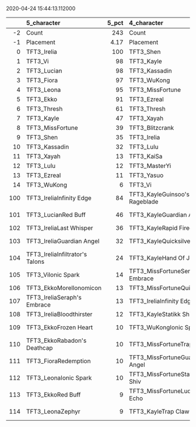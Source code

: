
2020-04-24 15:44:13.112000

|     | 5_character                     |   5_pct | 4_character                      |   4_pct | 3_character                    |   3_pct | 2_character                      |   2_pct | 1_character                        |   1_pct |
|----:|:--------------------------------|--------:|:---------------------------------|--------:|:-------------------------------|--------:|:---------------------------------|--------:|:-----------------------------------|--------:|
|  -2 | Count                           |  243    | Count                            |  279    | Count                          |   412   | Count                            |  308    | Count                              |  368    |
|  -1 | Placement                       |    4.17 | Placement                        |    4.26 | Placement                      |     4.5 | Placement                        |    4.51 | Placement                          |    4.54 |
|   0 | TFT3_Irelia                     |  100    | TFT3_Shen                        |  100    | TFT3_Jhin                      |    99   | TFT3_Rumble                      |   97    | TFT3_Blitzcrank                    |   99    |
|   1 | TFT3_Vi                         |   98    | TFT3_Kayle                       |   99    | TFT3_Ashe                      |    95   | TFT3_Annie                       |   97    | TFT3_Vi                            |   99    |
|   2 | TFT3_Lucian                     |   98    | TFT3_Kassadin                    |   87    | TFT3_Karma                     |    93   | TFT3_KaiSa                       |   97    | TFT3_ChoGath                       |   98    |
|   3 | TFT3_Fiora                      |   97    | TFT3_WuKong                      |   85    | TFT3_Mordekaiser               |    76   | TFT3_Shaco                       |   97    | TFT3_Jinx                          |   98    |
|   4 | TFT3_Leona                      |   95    | TFT3_MissFortune                 |   78    | TFT3_Lux                       |    75   | TFT3_Fizz                        |   97    | TFT3_Malphite                      |   97    |
|   5 | TFT3_Ekko                       |   91    | TFT3_Ezreal                      |   77    | TFT3_Shaco                     |    65   | TFT3_KhaZix                      |   75    | TFT3_Ezreal                        |   97    |
|   6 | TFT3_Thresh                     |   61    | TFT3_Thresh                      |   72    | TFT3_Lulu                      |    64   | TFT3_Lux                         |   54    | TFT3_MissFortune                   |   78    |
|   7 | TFT3_Kayle                      |   47    | TFT3_Xayah                       |   63    | TFT3_Xerath                    |    61   | TFT3_Kayle                       |   41    | TFT3_Graves                        |   71    |
|   8 | TFT3_MissFortune                |   39    | TFT3_Blitzcrank                  |   43    | TFT3_JarvanIV                  |    57   | TFT3_Ekko                        |   18    | TFT3_Lucian                        |   45    |
|   9 | TFT3_Shen                       |   35    | TFT3_Irelia                      |   42    | TFT3_WuKong                    |    27   | TFT3_MissFortune                 |    6    | TFT3_AurelionSol                   |   20    |
|  10 | TFT3_Kassadin                   |   32    | TFT3_Lulu                        |   27    | TFT3_Jayce                     |    25   | TFT3_Karma                       |    4    | TFT3_Kayle                         |   10    |
|  11 | TFT3_Xayah                      |   13    | TFT3_KaiSa                       |   11    | TFT3_Kassadin                  |    22   | TFT3_Xerath                      |    4    | TFT3_Lulu                          |    6    |
|  12 | TFT3_Lulu                       |   12    | TFT3_MasterYi                    |   10    | TFT3_Poppy                     |    13   | TFT3_Syndra                      |    3    | TFT3_Sona                          |    4    |
|  13 | TFT3_Ezreal                     |   11    | TFT3_Yasuo                       |    9    | TFT3_Thresh                    |    13   | TFT3_Zoe                         |    2    | TFT3_Ekko                          |    2    |
|  14 | TFT3_WuKong                     |    6    | TFT3_Vi                          |    6    | TFT3_Leona                     |    10   | TFT3_Lulu                        |    2    | TFT3_Irelia                        |    2    |
| 100 | TFT3_IreliaInfinity Edge        |   84    | TFT3_KayleGuinsoo's Rageblade    |   71    | TFT3_JhinRunaan's Hurricane    |    43   | TFT3_KaiSaMorellonomicon         |   58    | TFT3_JinxGiant Slayer              |   80    |
| 101 | TFT3_LucianRed Buff             |   46    | TFT3_KayleGuardian Angel         |   55    | TFT3_JhinGuardian Angel        |    43   | TFT3_KaiSaSeraph's Embrace       |   55    | TFT3_JinxRed Buff                  |   55    |
| 102 | TFT3_IreliaLast Whisper         |   36    | TFT3_KayleRapid Firecannon       |   39    | TFT3_JhinInfinity Edge         |    33   | TFT3_RumbleQuicksilver           |   50    | TFT3_JinxGuardian Angel            |   40    |
| 103 | TFT3_IreliaGuardian Angel       |   32    | TFT3_KayleQuicksilver            |   30    | TFT3_XerathGuinsoo's Rageblade |    31   | TFT3_KaiSaDemolitionist's Charge |   37    | TFT3_MissFortuneSeraph's Embrace   |   20    |
| 104 | TFT3_IreliaInfiltrator's Talons |   24    | TFT3_KayleHand Of Justice        |   25    | TFT3_ShacoGuardian Angel       |    28   | TFT3_RumbleBramble Vest          |   33    | TFT3_MissFortuneQuicksilver        |   17    |
| 105 | TFT3_ViIonic Spark              |   14    | TFT3_MissFortuneSeraph's Embrace |   14    | TFT3_JhinLast Whisper          |    26   | TFT3_RumbleTitan's Resolve       |   30    | TFT3_ChoGathIonic Spark            |   17    |
| 106 | TFT3_EkkoMorellonomicon         |   13    | TFT3_MissFortuneQuicksilver      |   11    | TFT3_JhinTrap Claw             |    23   | TFT3_ShacoBloodthirster          |   25    | TFT3_JinxTrap Claw                 |   17    |
| 107 | TFT3_IreliaSeraph's Embrace     |   13    | TFT3_IreliaInfinity Edge         |   11    | TFT3_XerathQuicksilver         |    21   | TFT3_ShacoInfinity Edge          |   24    | TFT3_JinxRunaan's Hurricane        |   15    |
| 108 | TFT3_IreliaBloodthirster        |   12    | TFT3_KayleStatikk Shiv           |   10    | TFT3_ShacoBloodthirster        |    14   | TFT3_ShacoGuardian Angel         |   20    | TFT3_LucianRed Buff                |   14    |
| 109 | TFT3_EkkoFrozen Heart           |   10    | TFT3_WuKongIonic Spark           |   10    | TFT3_ShacoHextech Gunblade     |    12   | TFT3_RumbleZz'Rot Portal         |   14    | TFT3_JinxQuicksilver               |   14    |
| 110 | TFT3_EkkoRabadon's Deathcap     |   10    | TFT3_MissFortuneTrap Claw        |    9    | TFT3_JhinQuicksilver           |    11   | TFT3_KaiSaLuden's Echo           |   13    | TFT3_ViIonic Spark                 |   13    |
| 111 | TFT3_FioraRedemption            |   10    | TFT3_MissFortuneGuardian Angel   |    9    | TFT3_JarvanIVZz'Rot Portal     |    10   | TFT3_RumbleIonic Spark           |   10    | TFT3_EzrealRed Buff                |   12    |
| 112 | TFT3_LeonaIonic Spark           |   10    | TFT3_MissFortuneStatikk Shiv     |    9    | TFT3_MordekaiserZz'Rot Portal  |     9   | TFT3_ShacoZeke's Herald          |   10    | TFT3_MissFortuneRabadon's Deathcap |   11    |
| 113 | TFT3_EkkoRed Buff               |    9    | TFT3_MissFortuneLuden's Echo     |    9    | TFT3_XerathGuardian Angel      |     9   | TFT3_RumbleGuardian Angel        |    9    | TFT3_JinxInfinity Edge             |   11    |
| 114 | TFT3_LeonaZephyr                |    9    | TFT3_KayleTrap Claw              |    8    | TFT3_JarvanIVRedemption        |     9   | TFT3_KaiSaSpear of Shojin        |    9    | TFT3_MissFortuneHand Of Justice    |   11    |
